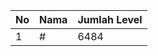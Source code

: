 | No | Nama            | Jumlah Level |
|----|-----------------|--------------|
| 1  | #    |    6484        |
